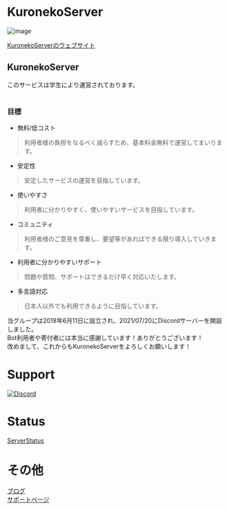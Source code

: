 # KuronekoServer
![image](https://cdn.kuroneko6423.com/kuronekoserver/wide-logo-white.png)<br>

[KuronekoServerのウェブサイト](https://kuroneko6423.com/)<br>
## KuronekoServer
このサービスは学生により運営されております。
<br><br>
### 目標
- 無料/低コスト
> 利用者様の負担をなるべく減らすため、基本料金無料で運営してまいります。
- 安定性
> 安定したサービスの運営を目指しています。
- 使いやすさ
> 利用者に分かりやすく、使いやすいサービスを目指しています。
- コミュニティ
> 利用者様のご意見を尊重し、要望等があればできる限り導入していきます。
- 利用者に分かりやすいサポート
> 問題や質問、サポートはできるだけ早く対応いたします。
- 多言語対応
> 日本人以外でも利用できるように目指しています。

当グループは2018年6月11日に設立され、2021/07/20にDiscordサーバーを開設しました。<br>
Bot利用者や寄付者には本当に感謝しています！ありがとうございます！<br>
改めまして、これからもKuronekoServerをよろしくお願いします！<br>
# Support
[![Discord](https://discordapp.com/api/guilds/867038364552396860/widget.png?style=banner4)](https://discord.gg/Y6w5Jv3EAR)
# Status
[ServerStatus](https://status.kuroneko6423.com/)<br>
# その他
[ブログ](https://blog.kuroneko6423.com/)<br>
[サポートページ](https://support.kuroneko6423.com/)<br>
